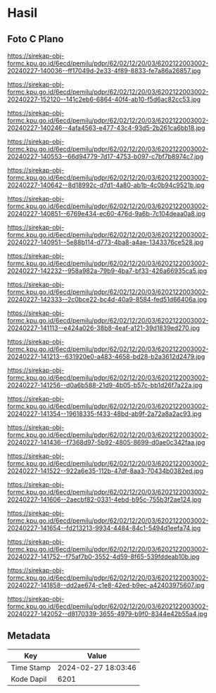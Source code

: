 # Hasil

## Foto C Plano

https://sirekap-obj-formc.kpu.go.id/6ecd/pemilu/pdpr/62/02/12/20/03/6202122003002-20240227-140036--ff17049d-2e33-4f89-8833-fe7a86a26857.jpg

https://sirekap-obj-formc.kpu.go.id/6ecd/pemilu/pdpr/62/02/12/20/03/6202122003002-20240227-152120--141c2eb6-6864-40f4-ab10-f5d6ac82cc53.jpg

https://sirekap-obj-formc.kpu.go.id/6ecd/pemilu/pdpr/62/02/12/20/03/6202122003002-20240227-140246--4afa4563-e477-43c4-93d5-2b261ca6bb18.jpg

https://sirekap-obj-formc.kpu.go.id/6ecd/pemilu/pdpr/62/02/12/20/03/6202122003002-20240227-140553--66d94779-7d17-4753-b097-c7bf7b8974c7.jpg

https://sirekap-obj-formc.kpu.go.id/6ecd/pemilu/pdpr/62/02/12/20/03/6202122003002-20240227-140642--8d18992c-d7d1-4a80-ab1b-4c0b94c9521b.jpg

https://sirekap-obj-formc.kpu.go.id/6ecd/pemilu/pdpr/62/02/12/20/03/6202122003002-20240227-140851--6769e434-ec60-476d-9a6b-7c104deaa0a8.jpg

https://sirekap-obj-formc.kpu.go.id/6ecd/pemilu/pdpr/62/02/12/20/03/6202122003002-20240227-140951--5e88b114-d773-4ba8-a4ae-1343376ce528.jpg

https://sirekap-obj-formc.kpu.go.id/6ecd/pemilu/pdpr/62/02/12/20/03/6202122003002-20240227-142232--958a982a-79b9-4ba7-bf33-426a66935ca5.jpg

https://sirekap-obj-formc.kpu.go.id/6ecd/pemilu/pdpr/62/02/12/20/03/6202122003002-20240227-142333--2c0bce22-bc4d-40a9-8584-fed51d66406a.jpg

https://sirekap-obj-formc.kpu.go.id/6ecd/pemilu/pdpr/62/02/12/20/03/6202122003002-20240227-141113--e424a026-38b8-4eaf-a121-39d1839ed270.jpg

https://sirekap-obj-formc.kpu.go.id/6ecd/pemilu/pdpr/62/02/12/20/03/6202122003002-20240227-141213--631920e0-a483-4658-bd28-b2a3612d2479.jpg

https://sirekap-obj-formc.kpu.go.id/6ecd/pemilu/pdpr/62/02/12/20/03/6202122003002-20240227-141256--d0a6b588-21d9-4b05-b57c-bb1d26f7a22a.jpg

https://sirekap-obj-formc.kpu.go.id/6ecd/pemilu/pdpr/62/02/12/20/03/6202122003002-20240227-141354--19618335-f433-48bd-ab9f-2a72a8a2ac93.jpg

https://sirekap-obj-formc.kpu.go.id/6ecd/pemilu/pdpr/62/02/12/20/03/6202122003002-20240227-141436--f7368d97-5b92-4805-8699-d0ae0c342faa.jpg

https://sirekap-obj-formc.kpu.go.id/6ecd/pemilu/pdpr/62/02/12/20/03/6202122003002-20240227-141522--922a6e35-112b-47df-8aa3-70434b0382ed.jpg

https://sirekap-obj-formc.kpu.go.id/6ecd/pemilu/pdpr/62/02/12/20/03/6202122003002-20240227-141606--2aecbf82-0331-4ebd-b95c-755b3f2ae124.jpg

https://sirekap-obj-formc.kpu.go.id/6ecd/pemilu/pdpr/62/02/12/20/03/6202122003002-20240227-141654--fd213213-9934-4484-84c1-5494d1eefa74.jpg

https://sirekap-obj-formc.kpu.go.id/6ecd/pemilu/pdpr/62/02/12/20/03/6202122003002-20240227-141752--f75af7b0-3552-4d59-8f65-539fddeab10b.jpg

https://sirekap-obj-formc.kpu.go.id/6ecd/pemilu/pdpr/62/02/12/20/03/6202122003002-20240227-141858--dd2ae674-c1e8-42ed-b9ec-a42403975607.jpg

https://sirekap-obj-formc.kpu.go.id/6ecd/pemilu/pdpr/62/02/12/20/03/6202122003002-20240227-142052--d8170339-3655-4979-b9f0-8344e42b55a4.jpg


## Metadata

| Key        | Value               |
| ---------- | ------------------- |
| Time Stamp | 2024-02-27 18:03:46 |
| Kode Dapil | 6201                |



